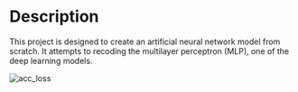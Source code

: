 # Description
This project is designed to create an artificial neural network model from scratch. It attempts to recoding the multilayer perceptron (MLP), one of the deep learning models.

![acc_loss](https://github.com/user-attachments/assets/21e3ae52-a8e8-4d16-b583-86a4d8965daf)

